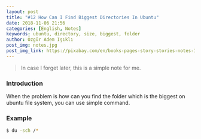 ```yaml
---
layout: post
title: "#12 How Can I Find Biggest Directories In Ubuntu"
date: 2018-11-06 21:56
categories: [English, Notes]
keywords: ubuntu, directory, size, biggest, folder
author: Özgür Adem Işıklı
post_img: notes.jpg
post_img_link: https://pixabay.com/en/books-pages-story-stories-notes-1245690
---
```


> In case I forget later, this is a simple note for me.

### Introduction

When the problem is how can you find the folder which is the biggest on ubuntu file system, you can use simple command.

### Example

```bash
$ du -sch /*
```
